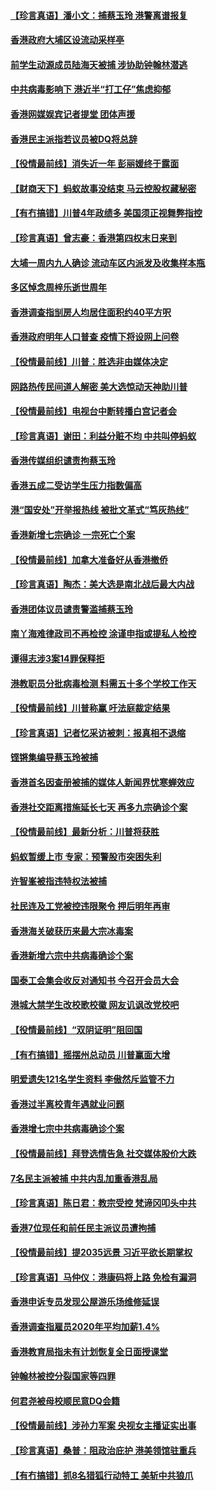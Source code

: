 #### [【珍言真语】潘小文：捕蔡玉玲 港警离谱报复](../pages/nsc415/n12537404.md) 
#### [香港政府大埔区设流动采样亭](../pages/nsc415/n12537540.md) 
#### [前学生动源成员陆海天被捕 涉协助钟翰林潜逃](../pages/nsc415/n12537533.md) 
#### [中共病毒影响下 港近半“打工仔”焦虑抑郁](../pages/nsc415/n12537518.md) 
#### [香港网媒娱宾记者提堂 团体声援](../pages/nsc415/n12537492.md) 
#### [香港民主派指若议员被DQ将总辞](../pages/nsc415/n12537464.md) 
#### [【役情最前线】消失近一年 彭丽媛终于露面](../pages/nsc415/n12537116.md) 
#### [【财商天下】蚂蚁故事没结束 马云控股权藏秘密](../pages/nsc415/n12537259.md) 
#### [【有冇搞错】川普4年政绩多 美国须正视舞弊指控](../pages/nsc415/n12536779.md) 
#### [【珍言真语】曾志豪：香港第四权末日来到](../pages/nsc415/n12536430.md) 
#### [大埔一周内九人确诊 流动车区内派发及收集样本瓶](../pages/nsc415/n12534913.md) 
#### [多区悼念周梓乐逝世周年](../pages/nsc415/n12534895.md) 
#### [香港调查指㓥房人均居住面积约40平方呎](../pages/nsc415/n12534907.md) 
#### [香港政府明年人口普查 疫情下将设网上问卷](../pages/nsc415/n12534893.md) 
#### [【役情最前线】川普：胜选非由媒体决定](../pages/nsc415/n12534512.md) 
#### [网路热传民间道人解密 美大选惊动天神助川普](../pages/nsc415/n12532904.md) 
#### [【役情最前线】电视台中断转播白宫记者会](../pages/nsc415/n12530970.md) 
#### [【珍言真语】谢田：利益分赃不均 中共叫停蚂蚁](../pages/nsc415/n12530193.md) 
#### [香港传媒组织谴责拘蔡玉玲](../pages/nsc415/n12528776.md) 
#### [香港五成二受访学生压力指数偏高](../pages/nsc415/n12528754.md) 
#### [港“国安处”开举报热线 被批文革式“笃灰热线”](../pages/nsc415/n12528747.md) 
#### [香港新增七宗确诊 一宗死亡个案](../pages/nsc415/n12528737.md) 
#### [【役情最前线】加拿大准备好从香港撤侨](../pages/nsc415/n12527977.md) 
#### [【珍言真语】陶杰：美大选是南北战后最大内战](../pages/nsc415/n12527362.md) 
#### [香港团体议员谴责警滥捕蔡玉玲](../pages/nsc415/n12526088.md) 
#### [南丫海难律政司不再检控 涂谨申指或提私人检控](../pages/nsc415/n12526080.md) 
#### [谭得志涉3案14罪保释拒](../pages/nsc415/n12526065.md) 
#### [港教职员分批病毒检测 料需五十多个学校工作天](../pages/nsc415/n12526052.md) 
#### [【役情最前线】川普称赢 吁法庭裁定结果](../pages/nsc415/n12525635.md) 
#### [【珍言真语】记者忆采访被刺：报真相不退缩](../pages/nsc415/n12525168.md) 
#### [铿锵集编导蔡玉玲被捕](../pages/nsc415/n12523524.md) 
#### [香港首名因查册被捕的媒体人新闻界忧寒蝉效应](../pages/nsc415/n12523552.md) 
#### [香港社交距离措施延长七天 再多九宗确诊个案](../pages/nsc415/n12523520.md) 
#### [【役情最前线】最新分析：川普将获胜](../pages/nsc415/n12522817.md) 
#### [蚂蚁暂缓上市 专家：预警股市突困失利](../pages/nsc415/n12523272.md) 
#### [许智峯被指违特权法被捕](../pages/nsc415/n12521055.md) 
#### [社民连及工党被控违限聚令 押后明年再审](../pages/nsc415/n12521062.md) 
#### [香港海关破获历来最大宗冰毒案](../pages/nsc415/n12521042.md) 
#### [香港新增六宗中共病毒确诊个案](../pages/nsc415/n12521010.md) 
#### [国泰工会集会收反对通知书 今召开会员大会](../pages/nsc415/n12521008.md) 
#### [港城大禁学生改校歌校徽 网友讥讽改党校吧](../pages/nsc415/n12520979.md) 
#### [【役情最前线】“双阴证明”阻回国](../pages/nsc415/n12520314.md) 
#### [【有冇搞错】摇摆州总动员 川普赢面大增](../pages/nsc415/n12520131.md) 
#### [明爱遗失121名学生资料 李傲然斥监管不力](../pages/nsc415/n12518490.md) 
#### [香港过半离校青年遇就业问题](../pages/nsc415/n12518435.md) 
#### [香港增七宗中共病毒确诊个案](../pages/nsc415/n12518444.md) 
#### [【役情最前线】拜登选情告急 社交媒体股价大跌](../pages/nsc415/n12518057.md) 
#### [7名民主派被捕 中共内乱加重香港乱局](../pages/nsc415/n12518162.md) 
#### [【珍言真语】陈日君：教宗受控 梵谛冈叩头中共](../pages/nsc415/n12517500.md) 
#### [香港7位现任和前任民主派议员遭拘捕](../pages/nsc415/n12517503.md) 
#### [【役情最前线】提2035远景 习近平欲长期掌权](../pages/nsc415/n12514625.md) 
#### [【珍言真语】马仲仪：港康码将上路 免检有漏洞](../pages/nsc415/n12514422.md) 
#### [香港申诉专员发现公屋游乐场维修延误](../pages/nsc415/n12512358.md) 
#### [香港调查指雇员2020年平均加薪1.4%](../pages/nsc415/n12512336.md) 
#### [香港教育局指未有计划恢复全日面授课堂](../pages/nsc415/n12512332.md) 
#### [钟翰林被控分裂国家等四罪](../pages/nsc415/n12512300.md) 
#### [何君尧被母校顺民意DQ会籍](../pages/nsc415/n12512301.md) 
#### [【役情最前线】涉孙力军案 央视女主播证实出事](../pages/nsc415/n12511777.md) 
#### [【珍言真语】桑普：阻政治庇护 港美领馆驻重兵](../pages/nsc415/n12510995.md) 
#### [【有冇搞错】抓8名猎狐行动特工 美斩中共狼爪](../pages/nsc415/n12511407.md) 
